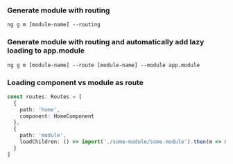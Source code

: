 ### Generate module with routing

```ng g m [module-name] --routing```

### Generate module with routing and automatically add lazy loading to app.module

```ng g m [module-name] --route [module-name] --module app.module```

### Loading component vs module as route
```typescript
const routes: Routes = [
  {
    path: 'home',
    component: HomeComponent
  },
  {
    path: 'module',
    loadChildren: () => import('./some-module/some.module').then(m => m.SomeModule)
  }
]
```
